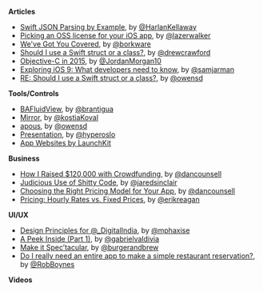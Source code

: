 **Articles**

* [Swift JSON Parsing by Example](http://harlankellaway.com/blog/2015/07/05/swift-json-parsing-by-example/), by [@HarlanKellaway](https://twitter.com/HarlanKellaway)
* [Picking an OSS license for your iOS app](http://blog.lazerwalker.com/cortado/2015/07/05/open-source-licenses.html), by [@lazerwalker](https://twitter.com/lazerwalker)
* [We've Got You Covered](https://www.bignerdranch.com/blog/weve-got-you-covered/), by [@borkware](https://twitter.com/borkware)
* [Should I use a Swift struct or a class?](http://faq.sealedabstract.com/structs_or_classes/), by [@drewcrawford](https://twitter.com/drewcrawford)
* [Objective-C in 2015](https://medium.com/the-traveled-ios-developers-guide/objective-c-in-2015-3cb7dab3690c), by [@JordanMorgan10](https://twitter.com/JordanMorgan10)
* [Exploring iOS 9: What developers need to know](http://insights.carnivalmobile.com/exploring-ios-9/), by [@samjarman](https://twitter.com/samjarman)
* [RE: Should I use a Swift struct or a class?](http://owensd.io/2015/07/05/re-struct-or-class.html), by [@owensd](https://twitter.com/owensd)

**Tools/Controls**

* [BAFluidView](https://github.com/antiguab/BAFluidView), by [@brantigua](https://twitter.com/brantigua)
* [Mirror](https://github.com/kostiakoval/Mirror), by [@kostiaKoval](https://twitter.com/kostiaKoval)
* [apous](https://github.com/owensd/apous), by [@owensd](https://twitter.com/owensd)
* [Presentation](https://github.com/hyperoslo/Presentation), by [@hyperoslo](https://twitter.com/hyperoslo)
* [App Websites by LaunchKit](https://launchkit.io/websites/)

**Business**

* [How I Raised $120,000 with Crowdfunding](http://dancounsell.com/articles/how-i-raised-120000-dollars-with-crowdfunding), by [@dancounsell](https://twitter.com/dancounsell)
* [Judicious Use of Shitty Code](http://blog.jaredsinclair.com/post/123277602945/judicious-use-of-shitty-code), by [@jaredsinclair](https://twitter.com/jaredsinclair)
* [Choosing the Right Pricing Model for Your App](http://dancounsell.typed.com/articles/choosing-the-right-pricing-model-for-your-app), by [@dancounsell](https://twitter.com/dancounsell)
* [Pricing: Hourly Rates vs. Fixed Prices](https://madebysidecar.com/journal/pricing-hourly-rates-vs-fixed-prices), by [@erikreagan](https://twitter.com/erikreagan)

**UI/UX**

* [Design Principles for @_DigitalIndia](https://medium.com/ux-for-india/design-principles-for-digitalindia-16200abc3229), by [@mphaxise](https://twitter.com/mphaxise)
* [A Peek Inside (Part 1)](https://medium.com/user-experience-design-1/a-peek-inside-part-1-ee35b6338c2b), by [@gabrielvaldivia](https://twitter.com/gabrielvaldivia)
* [Make it Spec’tacular](https://medium.com/@burgerandbrew/make-it-spec-tacular-68d075523d9c), by [@burgerandbrew](https://twitter.com/burgerandbrew)
* [Do I really need an entire app to make a simple restaurant reservation?](https://medium.com/@robboynes/do-i-really-need-an-entire-app-to-make-a-simple-restaurant-reservation-1d8a1928af9d), by [@RobBoynes](https://twitter.com/RobBoynes)

**Videos**

